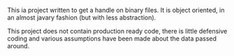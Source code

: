 This ia project written to get a handle on binary files. It is object oriented, in an almost javary fashion (but with less abstraction).

This project does not contain production ready code, there is little defensive coding and various assumptions have been made about the data passed around.